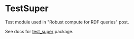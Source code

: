 # TestSuper

Test module used in
"Robust compute for RDF queries"
post.

See docs for [test_super](https://tonyhammond.github.io/examples/test_super/doc/) package.
